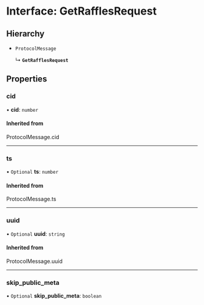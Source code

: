 # Interface: GetRafflesRequest

## Hierarchy

- `ProtocolMessage`

  ↳ **`GetRafflesRequest`**

## Properties

### cid

• **cid**: `number`

#### Inherited from

ProtocolMessage.cid

___

### ts

• `Optional` **ts**: `number`

#### Inherited from

ProtocolMessage.ts

___

### uuid

• `Optional` **uuid**: `string`

#### Inherited from

ProtocolMessage.uuid

___

### skip\_public\_meta

• `Optional` **skip\_public\_meta**: `boolean`
